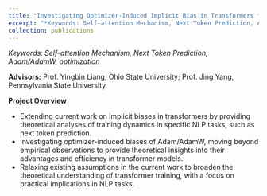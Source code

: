 ```yaml
---
title: "Investigating Optimizer-Induced Implicit Bias in Transformers for NLP Tasks"
excerpt: "*Keywords: Self-attention Mechanism, Next Token Prediction, Adam/AdamW, optimization*<br/><img src='/images/IMG_3105.png' width='450'>"
collection: publications
---
```


*Keywords: Self-attention Mechanism, Next Token Prediction, Adam/AdamW, optimization*

**Advisors:** Prof. Yingbin Liang, Ohio State University; Prof. Jing Yang, Pennsylvania State University

**Project Overview**

- Extending current work on implicit biases in transformers by providing theoretical analyses of training dynamics in specific NLP tasks, such as next token prediction.
- Investigating optimizer-induced biases of Adam/AdamW, moving beyond empirical observations to provide theoretical insights into their advantages and efficiency in transformer models.
- Relaxing existing assumptions in the current work to broaden the theoretical understanding of transformer training, with a focus on practical implications in NLP tasks.

